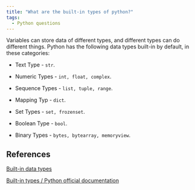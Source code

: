 ```yaml
---
title: "What are the built-in types of python?"
tags:
  - Python questions
---
```


Variables can store data of different types, and different types can do different things. Python has the following data types built-in by default, in these categories:

* Text Type - `str`.

* Numeric Types - `int, float, complex`.

* Sequence Types - `list, tuple, range`.

* Mapping Typ - `dict`.

* Set Types - `set, frozenset`.

* Boolean Type - `bool`.
  
* Binary Types - `bytes, bytearray, memoryview`.

## References

[Built-in data types](https://www.w3schools.com/python/gloss_python_built-in_data_types.asp)

[Built-in types / Python official documentation](https://docs.python.org/3/library/stdtypes.html)
